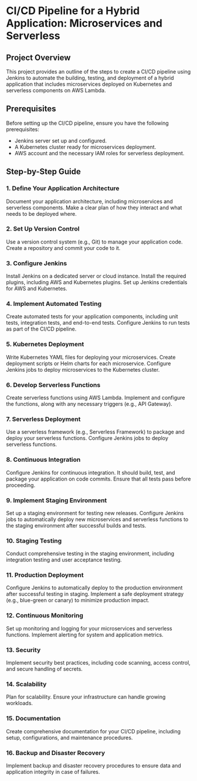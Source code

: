 # CI/CD Pipeline for a Hybrid Application: Microservices and Serverless

## Project Overview

This project provides an outline of the steps to create a CI/CD pipeline using Jenkins to automate the building, testing, and deployment of a hybrid application that includes microservices deployed on Kubernetes and serverless components on AWS Lambda.

## Prerequisites

Before setting up the CI/CD pipeline, ensure you have the following prerequisites:

- Jenkins server set up and configured.
- A Kubernetes cluster ready for microservices deployment.
- AWS account and the necessary IAM roles for serverless deployment.

## Step-by-Step Guide

### 1. Define Your Application Architecture

Document your application architecture, including microservices and serverless components. Make a clear plan of how they interact and what needs to be deployed where.

### 2. Set Up Version Control

Use a version control system (e.g., Git) to manage your application code. Create a repository and commit your code to it.

### 3. Configure Jenkins

Install Jenkins on a dedicated server or cloud instance. Install the required plugins, including AWS and Kubernetes plugins. Set up Jenkins credentials for AWS and Kubernetes.

### 4. Implement Automated Testing

Create automated tests for your application components, including unit tests, integration tests, and end-to-end tests. Configure Jenkins to run tests as part of the CI/CD pipeline.

### 5. Kubernetes Deployment

Write Kubernetes YAML files for deploying your microservices. Create deployment scripts or Helm charts for each microservice. Configure Jenkins jobs to deploy microservices to the Kubernetes cluster.

### 6. Develop Serverless Functions

Create serverless functions using AWS Lambda. Implement and configure the functions, along with any necessary triggers (e.g., API Gateway).

### 7. Serverless Deployment

Use a serverless framework (e.g., Serverless Framework) to package and deploy your serverless functions. Configure Jenkins jobs to deploy serverless functions.

### 8. Continuous Integration

Configure Jenkins for continuous integration. It should build, test, and package your application on code commits. Ensure that all tests pass before proceeding.

### 9. Implement Staging Environment

Set up a staging environment for testing new releases. Configure Jenkins jobs to automatically deploy new microservices and serverless functions to the staging environment after successful builds and tests.

### 10. Staging Testing

Conduct comprehensive testing in the staging environment, including integration testing and user acceptance testing.

### 11. Production Deployment

Configure Jenkins to automatically deploy to the production environment after successful testing in staging. Implement a safe deployment strategy (e.g., blue-green or canary) to minimize production impact.

### 12. Continuous Monitoring

Set up monitoring and logging for your microservices and serverless functions. Implement alerting for system and application metrics.

### 13. Security

Implement security best practices, including code scanning, access control, and secure handling of secrets.

### 14. Scalability

Plan for scalability. Ensure your infrastructure can handle growing workloads.

### 15. Documentation

Create comprehensive documentation for your CI/CD pipeline, including setup, configurations, and maintenance procedures.

### 16. Backup and Disaster Recovery

Implement backup and disaster recovery procedures to ensure data and application integrity in case of failures.


